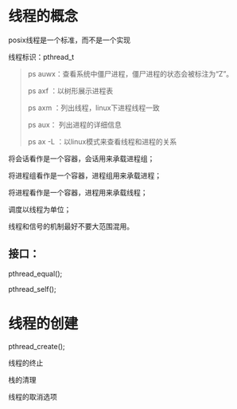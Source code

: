 # 线程的概念

posix线程是一个标准，而不是一个实现

线程标识：pthread_t

>  ps auwx：查看系统中僵尸进程，僵尸进程的状态会被标注为“Z”。
>
>  ps axf  ：以树形展示进程表
>
>  ps axm ：列出线程，linux下进程线程一致
>
>  ps aux：  列出进程的详细信息
>
> ps  ax -L ：以linux模式来查看线程和进程的关系

将会话看作是一个容器，会话用来承载进程组；

将进程组看作是一个容器，进程组用来承载进程；

将进程看作是一个容器，进程用来承载线程；

调度以线程为单位；

线程和信号的机制最好不要大范围混用。

## 接口：

pthread_equal();

pthread_self();



# 线程的创建

pthread_create();

线程的终止

栈的清理

线程的取消选项



